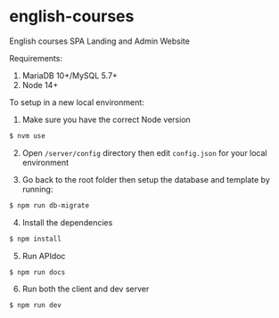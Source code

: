 # english-courses

English courses SPA Landing and Admin Website

Requirements:

1. MariaDB 10+/MySQL 5.7+
2. Node 14+

To setup in a new local environment:

1. Make sure you have the correct Node version

```sh
$ nvm use
```

2. Open `/server/config` directory then edit `config.json` for your local environment

3. Go back to the root folder then setup the database and template by running:

```sh
$ npm run db-migrate
```

4. Install the dependencies

```sh
$ npm install
```

5. Run APIdoc

```sh
$ npm run docs
```

6. Run both the client and dev server

```sh
$ npm run dev
```

